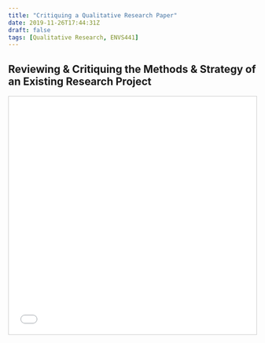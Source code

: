 ```yaml
---
title: "Critiquing a Qualitative Research Paper"
date: 2019-11-26T17:44:31Z
draft: false
tags: [Qualitative Research, ENVS441]
---
```


## Reviewing & Critiquing the Methods &amp; Strategy of an Existing Research Project

<iframe src="//www.slideshare.net/slideshow/embed_code/key/AQMeiyRRQcuHwL" width="595" height="485" frameborder="0" marginwidth="0" marginheight="0" scrolling="no" style="border:1px solid #CCC; border-width:1px; margin-bottom:5px; max-width: 100%;" allowfullscreen> </iframe> 
